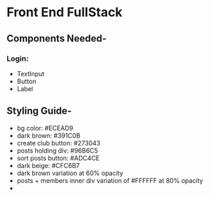 # Front End FullStack

## Components Needed-

  ### Login:
  + TextInput
  + Button
  + Label

## Styling Guide-
  + bg color: #ECEAD9
  + dark brown: #391C0B
  + create club button: #273043
  + posts holding div: #96B6C5
  + sort posts button: #ADC4CE
  + dark beige: #CFC6B7
  + dark brown variation at 60% opacity
  + posts + members inner div variation of #FFFFFF at 80% opacity
  + 
  
